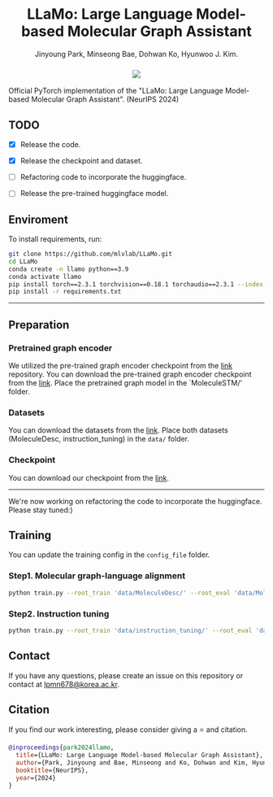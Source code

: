 <p align="center">
  <h1 align="center">LLaMo: Large Language Model-based Molecular Graph Assistant</h1>
  
  <p align="center">Jinyoung Park, Minseong Bae, Dohwan Ko, Hyunwoo J. Kim.
  </p>

  <h3 align="center">
    <a href="https://www.arxiv.org/pdf/2411.00871" target='_blank'><img src="https://img.shields.io/badge/arXiv-2411.00871-b31b1b.svg"></a>
  </h3>

</p>
Official PyTorch implementation of the "LLaMo: Large Language Model-based Molecular Graph Assistant".
(NeurIPS 2024)


## TODO
- [x] Release the code.
- [x] Release the checkpoint and dataset.
- [ ] Refactoring code to incorporate the huggingface.
- [ ] Release the pre-trained huggingface model.


## Enviroment
To install requirements, run:
```bash
git clone https://github.com/mlvlab/LLaMo.git
cd LLaMo
conda create -n llamo python==3.9
conda activate llamo
pip install torch==2.3.1 torchvision==0.18.1 torchaudio==2.3.1 --index-url https://download.pytorch.org/whl/cu118
pip install -r requirements.txt
```

---

## Preparation
### Pretrained graph encoder
We utilized the pre-trained graph encoder checkpoint from the [link](https://github.com/chao1224/MoleculeSTM?tab=readme-ov-file) repository. 
You can download the pre-trained graph encoder checkpoint from the [link](https://drive.google.com/file/d/1oXb3BoDUZPwRiTYJSdTJRUwMLxWT8NTm/view?usp=sharing).
Place the pretrained graph model in the `MoleculeSTM/' folder.

### Datasets
You can download the datasets from the [link](https://drive.google.com/drive/folders/1Lr18nbolJnxIUbPHvn2qlwUqTouSgkeE?usp=drive_link).
Place both datasets (MoleculeDesc, instruction_tuning) in the `data/` folder.

### Checkpoint
You can download our checkpoint from the [link](https://drive.google.com/file/d/19zYlIwWY5Oemur-1Nv093B1HSuRDiLot/view?usp=sharing).

---

We're now working on refactoring the code to incorporate the huggingface.
Please stay tuned:)

## Training
You can update the training config in the `config_file` folder.
### Step1. Molecular graph-language alignment
```bash
python train.py --root_train 'data/MoleculeDesc/' --root_eval 'data/MoleculeDesc/' --devices '0,1,2,3' --filename "stage1" --max_epochs 3 --mode train --inference_batch_size 16 --batch_size 4 --config_file config_file/stage1.yaml --accumulate_grad_batches 4
```

### Step2. Instruction tuning
```bash
python train.py --root_train 'data/instruction_tuning/' --root_eval 'data/MoleculeDesc/' --devices '0,1,2,3' --filename "stage2" --max_epochs 3 --mode train --inference_batch_size 16 --batch_size 4 --config_file config_file/stage2.yaml --accumulate_grad_batches 4 --stage_path "./all_checkpoints/stage1/last.ckpt"
```


## Contact
If you have any questions, please create an issue on this repository or contact at lpmn678@korea.ac.kr.

## Citation
If you find our work interesting, please consider giving a ⭐ and citation.
```bibtex
@inproceedings{park2024llamo,
  title={LLaMo: Large Language Model-based Molecular Graph Assistant},
  author={Park, Jinyoung and Bae, Minseong and Ko, Dohwan and Kim, Hyunwoo J},
  booktitle={NeurIPS},
  year={2024}
}
```
